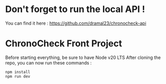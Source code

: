 # Don't forget to run the local API !

You can find it here : https://github.com/dramal23/chronocheck-api

# ChronoCheck Front Project

Before starting everything, be sure to have Node v20 LTS
After cloning the repo, you can now run these commands :

```
npm install
npm run dev
```
